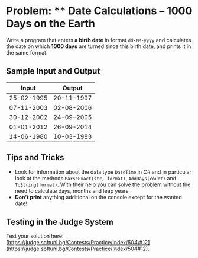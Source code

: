 # Problem: \*\* Date Calculations – 1000 Days on the Earth

Write a program that enters **a birth date** in format `dd-MM-yyyy` and calculates the date on which **1000 days** are turned since this birth date, and prints it in the same format.

## Sample Input and Output

| Input | Output |
| --- | --- |
| 25-02-1995 | 20-11-1997 |
| 07-11-2003 | 02-08-2006 |
| 30-12-2002 | 24-09-2005 |
| 01-01-2012 | 26-09-2014 |
| 14-06-1980 | 10-03-1983 |

## Tips and Tricks

* Look for information about the data type `DateTime` in C\# and in particular look at the methods `ParseExact(str, format)`, `AddDays(count)` and `ToString(format)`. With their help you can solve the problem without the need to calculate days, months and leap years.
* **Don't print** anything additional on the console except for the wanted date!

## Testing in the Judge System

Test your solution here: [https://judge.softuni.bg/Contests/Practice/Index/504\#12](https://judge.softuni.bg/Contests/Practice/Index/504#12).

